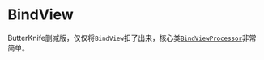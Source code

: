 # BindView

ButterKnife删减版，仅仅将`BindView`扣了出来，核心类[`BindViewProcessor`](https://github.com/caohaoping/BindView/blob/master/compiler/src/main/java/com/peedeep/compiler/BindViewProcessor.java)非常简单。
